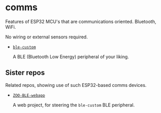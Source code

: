 # comms

Features of ESP32 MCU's that are communications oriented. Bluetooth, WiFi.

No wiring or external sensors required.

- [`ble-custom`](ble-custom/README.md)

	A BLE (Bluetooth Low Energy) peripheral of your liking.


## Sister repos

Related repos, showing use of such ESP32-based comms devices.

- [`ZOO-BLE-webapp`]()

	A web project, for steering the `ble-custom` BLE peripheral.
